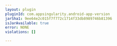 ```yaml
---
layout: plugin
pluginId: com.appsingularity.android-app-version
jarSha1: 9ee64e2c015f7f772c1714f33db8989746b81396
isJarAvailable: true
error: NONE
violations: []

---
```

